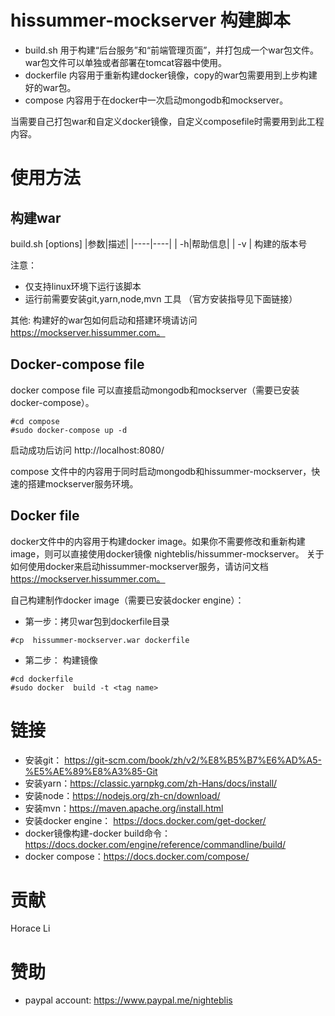 # hissummer-mockserver 构建脚本
* build.sh 用于构建“后台服务”和“前端管理页面”，并打包成一个war包文件。 war包文件可以单独或者部署在tomcat容器中使用。
* dockerfile 内容用于重新构建docker镜像，copy的war包需要用到上步构建好的war包。
* compose 内容用于在docker中一次启动mongodb和mockserver。

当需要自己打包war和自定义docker镜像，自定义composefile时需要用到此工程内容。

# 使用方法

## 构建war
build.sh [options]
|参数|描述|
|----|----|
|	 -h|帮助信息|
|	-v	 <versionName>| 构建的版本号

注意：
* 仅支持linux环境下运行该脚本
* 运行前需要安装git,yarn,node,mvn 工具 （官方安装指导见下面链接）

其他:
构建好的war包如何启动和搭建环境请访问 https://mockserver.hissummer.com。

## Docker-compose file

docker compose file 可以直接启动mongodb和mockserver（需要已安装docker-compose）。

```
#cd compose
#sudo docker-compose up -d
```
启动成功后访问 http://localhost:8080/

compose 文件中的内容用于同时启动mongodb和hissummer-mockserver，快速的搭建mockserver服务环境。


## Docker file

docker文件中的内容用于构建docker image。如果你不需要修改和重新构建image，则可以直接使用docker镜像 nighteblis/hissummer-mockserver。 关于如何使用docker来启动hissummer-mockserver服务，请访问文档 https://mockserver.hissummer.com。

自己构建制作docker image（需要已安装docker engine）：

* 第一步：拷贝war包到dockerfile目录
```
#cp  hissummer-mockserver.war dockerfile
```
* 第二步： 构建镜像
```
#cd dockerfile
#sudo docker  build -t <tag name>
```

# 链接

* 安装git： https://git-scm.com/book/zh/v2/%E8%B5%B7%E6%AD%A5-%E5%AE%89%E8%A3%85-Git
* 安装yarn：https://classic.yarnpkg.com/zh-Hans/docs/install/
* 安装node：https://nodejs.org/zh-cn/download/
* 安装mvn：https://maven.apache.org/install.html
* 安装docker engine： https://docs.docker.com/get-docker/
* docker镜像构建-docker build命令： https://docs.docker.com/engine/reference/commandline/build/
* docker compose：https://docs.docker.com/compose/

# 贡献
Horace Li


# 赞助

* paypal account: https://www.paypal.me/nighteblis
